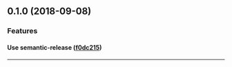 ## 0.1.0 (2018-09-08)

### Features


#### Use semantic-release ([f0dc215](https://github.com/sealsystems/node-state-machine/commit/f0dc215))



---
